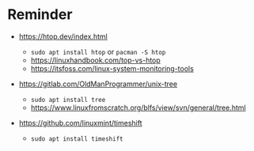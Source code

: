 # Reminder

- https://htop.dev/index.html
  * `sudo apt install htop` or `pacman -S htop`
  * https://linuxhandbook.com/top-vs-htop
  * https://itsfoss.com/linux-system-monitoring-tools

- https://gitlab.com/OldManProgrammer/unix-tree
  * `sudo apt install tree`
  * https://www.linuxfromscratch.org/blfs/view/svn/general/tree.html

- https://github.com/linuxmint/timeshift
  * `sudo apt install timeshift`
